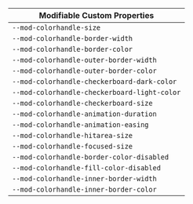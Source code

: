 | Modifiable Custom Properties |
| --- |
|`--mod-colorhandle-size`|
|`--mod-colorhandle-border-width`|
|`--mod-colorhandle-border-color`|
|`--mod-colorhandle-outer-border-width`|
|`--mod-colorhandle-outer-border-color`|
|`--mod-colorhandle-checkerboard-dark-color`|
|`--mod-colorhandle-checkerboard-light-color`|
|`--mod-colorhandle-checkerboard-size`|
|`--mod-colorhandle-animation-duration`|
|`--mod-colorhandle-animation-easing`|
|`--mod-colorhandle-hitarea-size`|
|`--mod-colorhandle-focused-size`|
|`--mod-colorhandle-border-color-disabled`|
|`--mod-colorhandle-fill-color-disabled`|
|`--mod-colorhandle-inner-border-width`|
|`--mod-colorhandle-inner-border-color`|
